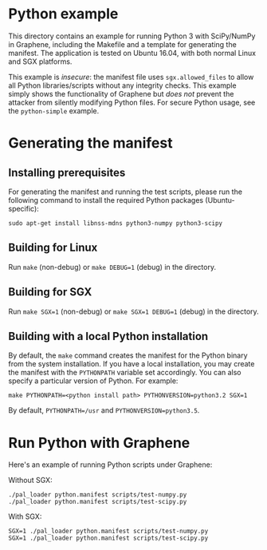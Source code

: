 # Python example

This directory contains an example for running Python 3 with SciPy/NumPy in Graphene,
including the Makefile and a template for generating the manifest. The application is
tested on Ubuntu 16.04, with both normal Linux and SGX platforms.

This example is *insecure*: the manifest file uses `sgx.allowed_files` to allow all
Python libraries/scripts without any integrity checks. This example simply shows
the functionality of Graphene but *does not* prevent the attacker from silently
modifying Python files. For secure Python usage, see the `python-simple` example.

# Generating the manifest

## Installing prerequisites

For generating the manifest and running the test scripts, please run the following
command to install the required Python packages (Ubuntu-specific):

    sudo apt-get install libnss-mdns python3-numpy python3-scipy

## Building for Linux

Run `make` (non-debug) or `make DEBUG=1` (debug) in the directory.

## Building for SGX

Run `make SGX=1` (non-debug) or `make SGX=1 DEBUG=1` (debug) in the directory.

## Building with a local Python installation

By default, the `make` command creates the manifest for the Python binary from
the system installation. If you have a local installation, you may create the
manifest with the `PYTHONPATH` variable set accordingly. You can also specify
a particular version of Python. For example:

```
make PYTHONPATH=<python install path> PYTHONVERSION=python3.2 SGX=1
```

By default, `PYTHONPATH=/usr` and `PYTHONVERSION=python3.5`.


# Run Python with Graphene

Here's an example of running Python scripts under Graphene:

Without SGX:
```
./pal_loader python.manifest scripts/test-numpy.py
./pal_loader python.manifest scripts/test-scipy.py
```

With SGX:
```
SGX=1 ./pal_loader python.manifest scripts/test-numpy.py
SGX=1 ./pal_loader python.manifest scripts/test-scipy.py
```
